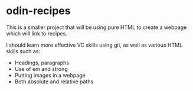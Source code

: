 # odin-recipes

This is a smaller project that will be using pure HTML to create a webpage which will link to recipes.

I should learn more effective VC skills using git, as well as various HTML skills such as:
- Headings, paragraphs
- Use of em and strong
- Putting images in a webpage
- Both absolute and relative paths